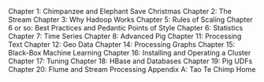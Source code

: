Chapter 1: Chimpanzee and Elephant Save Christmas
Chapter 2: The Stream
Chapter 3: Why Hadoop Works
Chapter 5: Rules of Scaling
Chapter 6 or so: Best Practices and Pedantic Points of Style
Chapter 6: Statistics
Chapter 7: Time Series
Chapter 8: Advanced Pig
Chapter 11: Processing Text
Chapter 12: Geo Data
Chapter 14: Processing Graphs
Chapter 15: Black-Box Machine Learning
Chapter 16: Installing and Operating a Cluster
Chapter 17: Tuning
Chapter 18: HBase and Databases
Chapter 19: Pig UDFs
Chapter 20: Flume and Stream Processing
Appendix A: Tao Te Chimp
Home